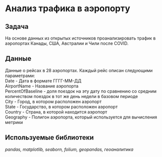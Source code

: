 # Анализ трафика в аэропорту
## Задача

На основе данных из открытых источников проанализировать трафик в аэропортах Канады, США, Австралии и Чили после COVID. 

## Данные

Данные о рейсах в 28 аэропортах. Каждый рейс описан следующими параметрами:  
Date - Дата в формате ГГГГ-ММ-ДД  
AirportName - Название аэропорта  
PercentOfBaseline - доля поездок на эту дату по сравнению со средним количеством поездок в тот же день недели в базовом периоде  
City - Город, в котором расположен аэропорт  
State - Государство, в котором расположен аэропорт  
Country - Страна, в которой находится аэропорт  
Geography - Полигон аэропорта, который используется для вычисления метрики  

## Используемые библиотеки

*pandas, matplotlib, seaborn, folium, geopandas, геоаналитика*
